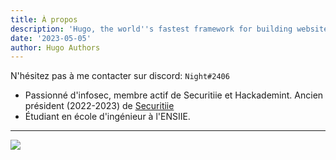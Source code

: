 ```yaml
---
title: À propos
description: 'Hugo, the world''s fastest framework for building websites'
date: '2023-05-05'
author: Hugo Authors
---
```



N'hésitez pas à me contacter sur discord: `Night#2406`

- Passionné d'infosec, membre actif de Securitiie et Hackademint. Ancien président (2022-2023) de [Securitiie](https://securitiie.iiens.net)
- Étudiant en école d'ingénieur à l'ENSIIE.

---

<img src="https://root-me-badge.cloud.duboc.xyz/storage_clients/90f9609f1f83aae09306b1d4bc1d27b8/static_badge_dark.png" />
